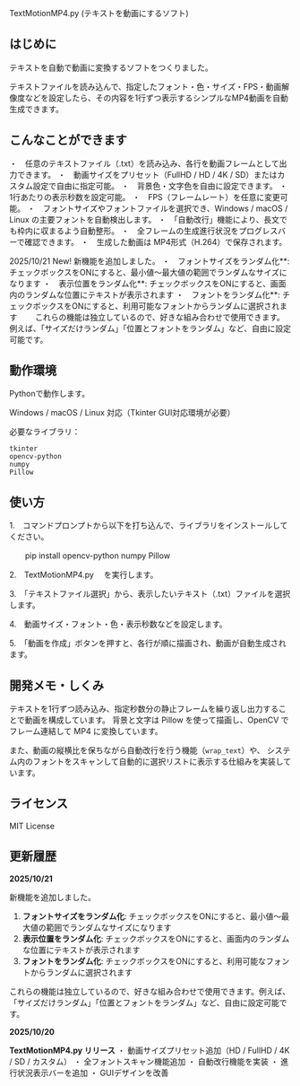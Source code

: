 

TextMotionMP4.py (テキストを動画にするソフト)


## はじめに

テキストを自動で動画に変換するソフトをつくりました。

テキストファイルを読み込んで、指定したフォント・色・サイズ・FPS・動画解像度などを設定したら、その内容を1行ずつ表示するシンプルなMP4動画を自動生成できます。



## こんなことができます

・　任意のテキストファイル（.txt）を読み込み、各行を動画フレームとして出力できます。
・　動画サイズをプリセット（FullHD / HD / 4K / SD）またはカスタム設定で自由に指定可能。
・　背景色・文字色を自由に設定できます。
・　1行あたりの表示秒数を設定可能。
・　FPS（フレームレート）を任意に変更可能。
・　フォントサイズやフォントファイルを選択でき、Windows / macOS / Linux の主要フォントを自動検出します。
・　「自動改行」機能により、長文でも枠内に収まるよう自動整形。
・　全フレームの生成進行状況をプログレスバーで確認できます。
・　生成した動画は MP4形式（H.264）で保存されます。


2025/10/21 New!
新機能を追加しました。
・　フォントサイズをランダム化**: チェックボックスをONにすると、最小値〜最大値の範囲でランダムなサイズになります
・　表示位置をランダム化**: チェックボックスをONにすると、画面内のランダムな位置にテキストが表示されます
・　フォントをランダム化**: チェックボックスをONにすると、利用可能なフォントからランダムに選択されます
　　これらの機能は独立しているので、好きな組み合わせで使用できます。例えば、「サイズだけランダム」「位置とフォントをランダム」など、自由に設定可能です。


## 動作環境

Pythonで動作します。

Windows / macOS / Linux 対応（Tkinter GUI対応環境が必要）

必要なライブラリ：

```
tkinter
opencv-python
numpy
Pillow
```




## 使い方

1.　コマンドプロンプトから以下を打ち込んで、ライブラリをインストールしてください。

　　pip install opencv-python numpy Pillow


2.　TextMotionMP4.py　 を実行します。

3.　「テキストファイル選択」から、表示したいテキスト（.txt）ファイルを選択します。

4.　動画サイズ・フォント・色・表示秒数などを設定します。

5.　「動画を作成」ボタンを押すと、各行が順に描画され、動画が自動生成されます。



## 開発メモ・しくみ

テキストを1行ずつ読み込み、指定秒数分の静止フレームを繰り返し出力することで動画を構成しています。
背景と文字は Pillow を使って描画し、OpenCV でフレーム連結して MP4 に変換しています。

また、動画の縦横比を保ちながら自動改行を行う機能（`wrap_text`）や、
システム内のフォントをスキャンして自動的に選択リストに表示する仕組みを実装しています。



## ライセンス

MIT License



## 更新履歴

**2025/10/21**

新機能を追加しました。
1. **フォントサイズをランダム化**: チェックボックスをONにすると、最小値〜最大値の範囲でランダムなサイズになります
2. **表示位置をランダム化**: チェックボックスをONにすると、画面内のランダムな位置にテキストが表示されます
3. **フォントをランダム化**: チェックボックスをONにすると、利用可能なフォントからランダムに選択されます

これらの機能は独立しているので、好きな組み合わせで使用できます。例えば、「サイズだけランダム」「位置とフォントをランダム」など、自由に設定可能です。


**2025/10/20**

**TextMotionMP4.py リリース**
・ 動画サイズプリセット追加（HD / FullHD / 4K / SD / カスタム）
・ 全フォントスキャン機能追加
・ 自動改行機能を実装
・ 進行状況表示バーを追加
・ GUIデザインを改善



